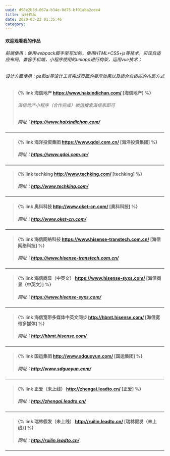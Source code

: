 ```yaml
---
uuid: d98e2b3d-067a-b34e-0d75-bf01aba2cee4
title: 设计作品
date: 2020-03-22 01:35:46
category:
---
```


#### 欢迎观看我的作品   
######  前端使用：使用webpack脚手架写出的，使用HTML+CSS+js等技术，实现自适应布局，兼容手机端，小程序使用的uniapp进行构架，运用vue技术；
######  设计方面使用：ps和ai等设计工具完成页面的展示效果以及适合自适应的布局方式

>   ####  {% link 海信地产 https://www.haixindichan.com/ [海信地产] %} 
>   ######  海信地产小程序（合作完成）微信搜索海信家即可
>   #####  网址：https://www.haixindichan.com/

---------------
>   ####  {% link 海洋投资集团 https://www.qdoi.com.cn/ [海洋投资集团] %}
>   #####  网址：https://www.qdoi.com.cn/

---------------
>   ####  {% link techking http://www.techking.com/ [techking] %}
>   #####  网址：http://www.techking.com/

---------------
>   ####  {% link 奥科科技 http://www.oket-cn.com/ [奥科科技] %}
>   #####  网址：http://www.oket-cn.com/

---------------
>   ####  {% link 海信网络科技 https://www.hisense-transtech.com.cn/ [海信网络科技] %}
>   #####  网址：https://www.hisense-transtech.com.cn/

---------------
>   ####  {% link 海信商显（中英文） https://www.hisense-syxs.com/ [海信商显（中英文）] %}
>   #####  网址：https://www.hisense-syxs.com/

---------------
>   ####  {% link 海信宽带多媒体中英文同步 http://hbmt.hisense.com/ [海信宽带多媒体] %}
>   #####  网址：http://hbmt.hisense.com/

---------------
>   ####  {% link 国运集团 http://www.sdguoyun.com/ [国运集团] %}
>   #####  网址：http://www.sdguoyun.com/

---------------
>   ####  {% link 正爱（未上线） http://zhengai.leadto.cn/ [正爱] %}
>   #####  网址：http://zhengai.leadto.cn/

---------------
>   ####  {% link 瑞林假发（未上线） http://ruilin.leadto.cn/ [瑞林假发（未上线）] %}
>   #####  网址：http://ruilin.leadto.cn/

---------------